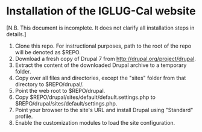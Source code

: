 Installation of the IGLUG-Cal website
=====================================

[N.B. This document is incomplete. It does not clarify all installation steps in details.]

1. Clone this repo. For instructional purposes, path to the root of the repo will be denoted as $REPO.
2. Download a fresh copy of Drupal 7 from http://drupal.org/project/drupal.
3. Extract the content of the downloaded Drupal archive to a temporary folder.
4. Copy over all files and directories, except the "sites" folder from that directory to $REPO/drupal/.
5. Point the web root to $REPO/drupal.
6. Copy $REPO/drupal/sites/default/default.settings.php to $REPO/drupal/sites/default/settings.php.
7. Point your browser to the site's URL and install Drupal using "Standard" profile.
8. Enable the customization modules to load the site configuration.
